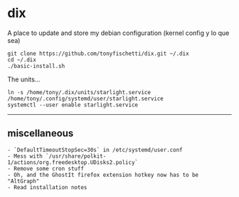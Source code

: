 dix
===

A place to update and store my debian configuration (kernel config y lo que sea)

```
git clone https://github.com/tonyfischetti/dix.git ~/.dix
cd ~/.dix
./basic-install.sh
```


The units...

```
ln -s /home/tony/.dix/units/starlight.service /home/tony/.config/systemd/user/starlight.service
systemctl --user enable starlight.service
```

---

## miscellaneous

    - `DefaultTimeoutStopSec=30s` in /etc/systemd/user.conf
    - Mess with `/usr/share/polkit-1/actions/org.freedesktop.UDisks2.policy`
    - Remove some cron stuff
    - Oh, and the GhostIt firefox extension hotkey now has to be "AltGraph"
    - Read installation notes




